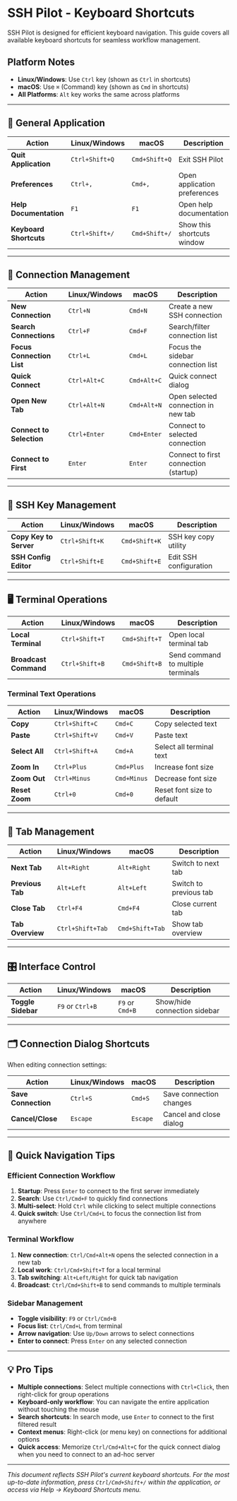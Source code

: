 # SSH Pilot - Keyboard Shortcuts

SSH Pilot is designed for efficient keyboard navigation. This guide covers all available keyboard shortcuts for seamless workflow management.

## Platform Notes

- **Linux/Windows**: Use `Ctrl` key (shown as `Ctrl` in shortcuts)
- **macOS**: Use `⌘` (Command) key (shown as `Cmd` in shortcuts)
- **All Platforms**: `Alt` key works the same across platforms

---

## 🚀 General Application

| Action | Linux/Windows | macOS | Description |
|--------|---------------|-------|-------------|
| **Quit Application** | `Ctrl+Shift+Q` | `Cmd+Shift+Q` | Exit SSH Pilot |
| **Preferences** | `Ctrl+,` | `Cmd+,` | Open application preferences |
| **Help Documentation** | `F1` | `F1` | Open help documentation |
| **Keyboard Shortcuts** | `Ctrl+Shift+/` | `Cmd+Shift+/` | Show this shortcuts window |

---

## 📂 Connection Management

| Action | Linux/Windows | macOS | Description |
|--------|---------------|-------|-------------|
| **New Connection** | `Ctrl+N` | `Cmd+N` | Create a new SSH connection |
| **Search Connections** | `Ctrl+F` | `Cmd+F` | Search/filter connection list |
| **Focus Connection List** | `Ctrl+L` | `Cmd+L` | Focus the sidebar connection list |
| **Quick Connect** | `Ctrl+Alt+C` | `Cmd+Alt+C` | Quick connect dialog |
| **Open New Tab** | `Ctrl+Alt+N` | `Cmd+Alt+N` | Open selected connection in new tab |
| **Connect to Selection** | `Ctrl+Enter` | `Cmd+Enter` | Connect to selected connection |
| **Connect to First** | `Enter` | `Enter` | Connect to first connection (startup) |

---

## 🔑 SSH Key Management

| Action | Linux/Windows | macOS | Description |
|--------|---------------|-------|-------------|
| **Copy Key to Server** | `Ctrl+Shift+K` | `Cmd+Shift+K` | SSH key copy utility |
| **SSH Config Editor** | `Ctrl+Shift+E` | `Cmd+Shift+E` | Edit SSH configuration |

---

## 🖥️ Terminal Operations

| Action | Linux/Windows | macOS | Description |
|--------|---------------|-------|-------------|
| **Local Terminal** | `Ctrl+Shift+T` | `Cmd+Shift+T` | Open local terminal tab |
| **Broadcast Command** | `Ctrl+Shift+B` | `Cmd+Shift+B` | Send command to multiple terminals |

### Terminal Text Operations

| Action | Linux/Windows | macOS | Description |
|--------|---------------|-------|-------------|
| **Copy** | `Ctrl+Shift+C` | `Cmd+C` | Copy selected text |
| **Paste** | `Ctrl+Shift+V` | `Cmd+V` | Paste text |
| **Select All** | `Ctrl+Shift+A` | `Cmd+A` | Select all terminal text |
| **Zoom In** | `Ctrl+Plus` | `Cmd+Plus` | Increase font size |
| **Zoom Out** | `Ctrl+Minus` | `Cmd+Minus` | Decrease font size |
| **Reset Zoom** | `Ctrl+0` | `Cmd+0` | Reset font size to default |

---

## 📑 Tab Management

| Action | Linux/Windows | macOS | Description |
|--------|---------------|-------|-------------|
| **Next Tab** | `Alt+Right` | `Alt+Right` | Switch to next tab |
| **Previous Tab** | `Alt+Left` | `Alt+Left` | Switch to previous tab |
| **Close Tab** | `Ctrl+F4` | `Cmd+F4` | Close current tab |
| **Tab Overview** | `Ctrl+Shift+Tab` | `Cmd+Shift+Tab` | Show tab overview |

---

## 🎛️ Interface Control

| Action | Linux/Windows | macOS | Description |
|--------|---------------|-------|-------------|
| **Toggle Sidebar** | `F9` or `Ctrl+B` | `F9` or `Cmd+B` | Show/hide connection sidebar |

---

## 🗂️ Connection Dialog Shortcuts

When editing connection settings:

| Action | Linux/Windows | macOS | Description |
|--------|---------------|-------|-------------|
| **Save Connection** | `Ctrl+S` | `Cmd+S` | Save connection changes |
| **Cancel/Close** | `Escape` | `Escape` | Cancel and close dialog |

---

## 🏃 Quick Navigation Tips

### Efficient Connection Workflow
1. **Startup**: Press `Enter` to connect to the first server immediately
2. **Search**: Use `Ctrl/Cmd+F` to quickly find connections
3. **Multi-select**: Hold `Ctrl` while clicking to select multiple connections
4. **Quick switch**: Use `Ctrl/Cmd+L` to focus the connection list from anywhere

### Terminal Workflow
1. **New connection**: `Ctrl/Cmd+Alt+N` opens the selected connection in a new tab
2. **Local work**: `Ctrl/Cmd+Shift+T` for a local terminal
3. **Tab switching**: `Alt+Left/Right` for quick tab navigation
4. **Broadcast**: `Ctrl/Cmd+Shift+B` to send commands to multiple terminals

### Sidebar Management
- **Toggle visibility**: `F9` or `Ctrl/Cmd+B`
- **Focus list**: `Ctrl/Cmd+L` from terminal
- **Arrow navigation**: Use `Up/Down` arrows to select connections
- **Enter to connect**: Press `Enter` on any selected connection

---

## 💡 Pro Tips

- **Multiple connections**: Select multiple connections with `Ctrl+Click`, then right-click for group operations
- **Keyboard-only workflow**: You can navigate the entire application without touching the mouse
- **Search shortcuts**: In search mode, use `Enter` to connect to the first filtered result
- **Context menus**: Right-click (or menu key) on connections for additional options
- **Quick access**: Memorize `Ctrl/Cmd+Alt+C` for the quick connect dialog when you need to connect to an ad-hoc server

---

*This document reflects SSH Pilot's current keyboard shortcuts. For the most up-to-date information, press `Ctrl/Cmd+Shift+/` within the application, or access via Help → Keyboard Shortcuts menu.*